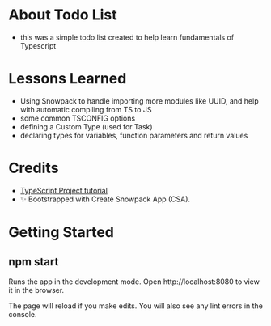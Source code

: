 # About Todo List
- this was a simple todo list created to help learn fundamentals of Typescript

# Lessons Learned
- Using Snowpack to handle importing more modules like UUID, and help with automatic compiling from TS to JS
- some common TSCONFIG options
- defining a Custom Type (used for Task)
- declaring types for variables, function parameters and return values

# Credits
- [TypeScript Project tutorial](https://www.youtube.com/watch?v=jBmrduvKl5w)
- ✨ Bootstrapped with Create Snowpack App (CSA).


# Getting Started

## npm start

Runs the app in the development mode.
Open http://localhost:8080 to view it in the browser.

The page will reload if you make edits.
You will also see any lint errors in the console.

